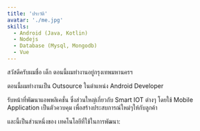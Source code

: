 ```yaml
---
title: 'ประวัติ'
avatar: './me.jpg'
skills:
  - Android (Java, Kotlin)
  - Nodejs
  - Database (Mysql, Mongodb)
  - Vue
---
```


สวัสดีครับผมชื่อ เต็ก ตอนนี้ผมทำงานอยู่กรุงเทพมหานครฯ

ตอนนี้ผมทำงานเป็น Outsource ในตำแหน่ง Android Developer

รับหน้าที่พัฒนาแอพพลิเคชั่น ซึ่งส่วนใหญ่เกี่ยวกับ Smart IOT ต่างๆ โดยใช้ Mobile Application เป็นตัวควบคุม เพื่อสร้างประสบการณ์ใหม่ๆให้กับลูกค้า

และนี้เป็นส่วนหนึ่งของ เทคโนโลยีที่ใช้ในการพัฒนา:
